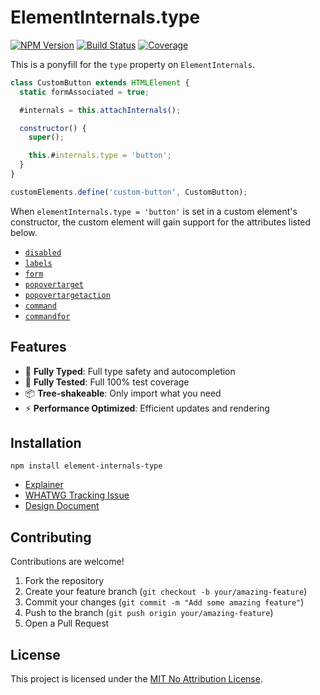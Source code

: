 # ElementInternals.type

[![NPM Version][npm-img]][npm-url]
[![Build Status][cli-img]][cli-url]
[![Coverage][cov-img]][cov-url]

This is a ponyfill for the `type` property on `ElementInternals`.

```js
class CustomButton extends HTMLElement {
  static formAssociated = true;

  #internals = this.attachInternals();

  constructor() {
    super();

    this.#internals.type = 'button';
  }
}

customElements.define('custom-button', CustomButton);
```

When `elementInternals.type = 'button'` is set in a custom element's constructor, the custom element will gain support for the attributes listed below.

- [`disabled`](https://html.spec.whatwg.org/multipage/form-control-infrastructure.html#dom-fe-disabled)
- [`labels`](https://html.spec.whatwg.org/multipage/forms.html#dom-lfe-labels)
- [`form`](https://html.spec.whatwg.org/multipage/form-control-infrastructure.html#dom-fae-form)
- [`popovertarget`](https://html.spec.whatwg.org/multipage/popover.html#attr-popovertarget)
- [`popovertargetaction`](https://html.spec.whatwg.org/multipage/popover.html#attr-popovertargetaction)
- [`command`](https://html.spec.whatwg.org/#attr-button-command)
- [`commandfor`](https://html.spec.whatwg.org/#attr-button-commandfor)

## Features

- 🚀 **Fully Typed**: Full type safety and autocompletion
- 🧠 **Fully Tested**: Full 100% test coverage
- 📦 **Tree-shakeable**: Only import what you need
- ⚡ **Performance Optimized**: Efficient updates and rendering

## Installation

```shell
npm install element-internals-type
```

- [Explainer](https://github.com/MicrosoftEdge/MSEdgeExplainers/blob/main/ElementInternalsType/explainer.md)
- [WHATWG Tracking Issue](https://github.com/whatwg/html/issues/11061)
- [Design Document](https://docs.google.com/document/d/1mEAHpBRvqWGxorJB_PIG346gc4U3I5A5SL3q9vYImxc/edit?tab=t.0#heading=h.7nki9mck5t64)

## Contributing

Contributions are welcome!

1. Fork the repository
2. Create your feature branch (`git checkout -b your/amazing-feature`)
3. Commit your changes (`git commit -m "Add some amazing feature"`)
4. Push to the branch (`git push origin your/amazing-feature`)
5. Open a Pull Request

## License

This project is licensed under the [MIT No Attribution License](https://opensource.org/license/mit-0).

[npm-img]: https://img.shields.io/npm/v/element-internals-type
[npm-url]: https://www.npmjs.com/package/element-internals-type
[cli-img]: https://github.com/jsxtools/element-internals-type/actions/workflows/check.yml/badge.svg
[cli-url]: https://github.com/jsxtools/element-internals-type/actions/workflows/check.yml
[cov-img]: https://codecov.io/gh/jsxtools/element-internals-type/graph/badge.svg
[cov-url]: https://codecov.io/gh/jsxtools/element-internals-type
